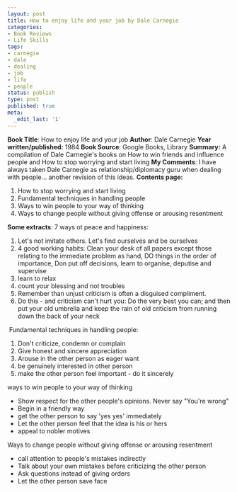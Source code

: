 ```yaml
---
layout: post
title: How to enjoy life and your job by Dale Carnegie
categories:
- Book Reviews
- Life Skills
tags:
- carnegie
- dale
- dealing
- job
- life
- people
status: publish
type: post
published: true
meta:
  _edit_last: '1'
---
```

**Book Title**: How to enjoy life and your job **Author**: Dale Carnegie **Year written/published:** 1984 **Book Source**: Google Books, Library **Summary:** A compilation of Dale Carnegie's books on How to win friends and influence people and How to stop worrying and start living **My Comments**: I have always taken Dale Carnegie as relationship/diplomacy guru when dealing with people... another revision of this ideas. **Contents page:**
1. How to stop worrying and start living
2. Fundamental techniques in handling people
3. Ways to win people to your way of thinking
4. Ways to change people without giving offense or arousing resentment

**Some extracts**: 7 ways ot peace and happiness:
1. Let's not imitate others. Let's find ourselves and be ourselves
2. 4 good working habits: Clean your desk of all papers except those relating to the immediate problem as hand, DO things in the order of importance, Don put off decisions, learn to organise, deputise and supervise
3. learn to relax
4. count your blessing and not troubles
5. Remember than unjust criticism is often a disguised compliment.
6. Do this - and criticism can't hurt you: Do the very best you can; and then put your old umbrella and keep the rain of old criticism from running down the back of your neck

 Fundamental techniques in handling people:
1. Don't criticize, condemn or complain
2. Give honest and sincere appreciation
3. Arouse in the other person as eager want
4. be genuinely interested in other person
5. make the other person feel important - do it sincerely

ways to win people to your way of thinking
- Show respect for the other people's opinions. Never say &quot;You're wrong&quot;
- Begin in a friendly way
- get the other person to say 'yes yes' immediately
- Let the other person feel that the idea is his or hers
- appeal to nobler motives

Ways to change people without giving offense or arousing resentment
- call attention to people's mistakes indirectly
- Talk about your own mistakes before criticizing the other person
- Ask questions instead of giving orders
- Let the other person save face

